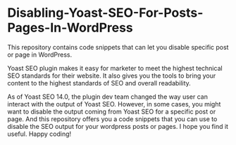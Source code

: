 # Disabling-Yoast-SEO-For-Posts-Pages-In-WordPress
This repository contains code snippets that can let you disable specific post or page in WordPress.

Yoast SEO plugin makes it easy for marketer to meet the highest technical SEO standards for their website. It also gives you the tools to bring your content to the highest standards of SEO and overall readability.

As of Yoast SEO 14.0, the plugin dev team changed the way user can interact with the output of Yoast SEO. However, in some cases, you might want to disable the output coming from Yoast SEO for a specific post or page. And this repository offers you a code snippets that you can use to disable the SEO output for your wordpress posts or pages. I hope you find it useful. Happy coding!

